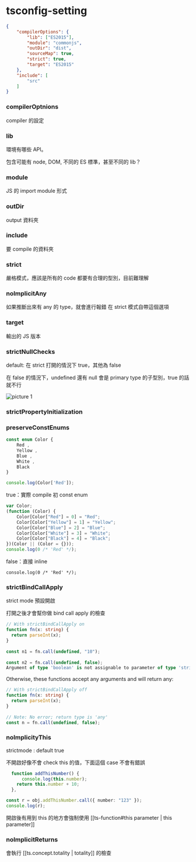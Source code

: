 # tsconfig-setting


```json
{
    "compilerOptions": {
        "lib": ["ES2015"],
        "module": "commonjs",
        "outDir": "dist",
        "sourceMap": true,
        "strict": true,
        "target": "ES2015"
    },
    "include": [
        "src"
    ]
}
```

### compilerOptnions

compiler 的設定

### lib 

環境有哪些 API。

包含可能有 node, DOM, 不同的 ES 標準，甚至不同的 lib？

### module
JS 的 import module 形式

### outDir
output 資料夾

### include
要 compile 的資料夾

### strict
嚴格模式，應該是所有的 code 都要有合理的型別，目前難理解

### noImplicitAny
如果推斷出來有 any 的 type，就會進行報錯
在 strict 模式自帶這個選項

### target 

輸出的 JS 版本


### strictNullChecks
default: 在 strict 打開的情況下 true，其他為 false

在 false 的情況下，undefined 還有 null 會是 primary type 的子型別，true 的話就不行

![picture 1](https://i.imgur.com/AinsVED.png)  

### strictPropertyInitialization



### preserveConstEnums



```ts
const enum Color {
    Red ,
    Yellow ,
    Blue ,
    White ,
    Black
}

console.log(Color['Red']);
```


true：實際 compile 初 const enum
```js
var Color;
(function (Color) {
    Color[Color["Red"] = 0] = "Red";
    Color[Color["Yellow"] = 1] = "Yellow";
    Color[Color["Blue"] = 2] = "Blue";
    Color[Color["White"] = 3] = "White";
    Color[Color["Black"] = 4] = "Black";
})(Color || (Color = {}));
console.log(0 /* 'Red' */);
```

false：直接 inline
```
console.log(0 /* 'Red' */);
```

### strictBindCallApply

strict mode 預設開啟

打開之後才會幫你做 bind call apply 的檢查

```ts
// With strictBindCallApply on
function fn(x: string) {
  return parseInt(x);
}
 
const n1 = fn.call(undefined, "10");
 
const n2 = fn.call(undefined, false);
Argument of type 'boolean' is not assignable to parameter of type 'string'.
```

Otherwise, these functions accept any arguments and will return any:
```ts
// With strictBindCallApply off
function fn(x: string) {
  return parseInt(x);
}
 
// Note: No error; return type is 'any'
const n = fn.call(undefined, false);
```

### noImplicityThis



strictmode : default true

不開啟好像不會 check this 的值，下面這個 case 不會有錯誤


```ts
  function addThisNumber() {
      console.log(this.number);
    return this.number + 10;
  },

const r = obj.addThisNumber.call({ number: "123" });
console.log(r);

```

開啟後有用到 this 的地方會強制使用 [[ts-function#this parameter | this parameter]]


### noImplicitReturns

會執行 [[ts.concept.totality | totality]] 的檢查